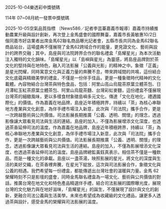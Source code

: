 
2025-10-04樂透彩中獎號碼

                                
114年 07~08月統一發票中獎號碼
                             
2025-10-05空氣品質指標
                              〔News586／記者李芸蓁嘉義市報導〕嘉義市持續推動農業升級與設計創新，再次登上金馬盛會的國際舞臺，嘉義市長黃敏惠10/2日偕同嘉市好店業者出席金馬62聯名商品曝光記者會，五縣市長共同為金馬62聯名商品站台，這場盛典不僅展現了金馬62跨域合作的能量，更見證文化、藝術與設計的跨界交融；其中，島座與司法院跨界合作的聯名禮盒「島耀星光」為本次活動注入獨特的文化韻味。「島耀星光」以「島嶼與星光」為靈感，將島座品牌對於茶文化的堅持與在地特色，融入司法影展「公義與光影」的精神之中。象徵「正義」是星光閃耀，同時寓意文化與正義力量的奔騰不息，帶來跨域間的共鳴，這份結合文化底蘊與精緻美學的禮盒，不僅是一份伴手佳品，更是一種象徵時代精神的文化載體。內容物結合台灣茶與特色食品，包括：阿里山高山烏龍茶原葉立體茶包、日月潭紅玉紅茶原葉立體茶包、阿里山烏龍茶麵、台灣彩虹麥麵，這份禮盒不僅展現台灣茶的細緻風味，更以多樣食材象徵島嶼多元文化，傳達「文化在地化，禮遇國際化」的價值。作為嘉義在地品牌，島座近年積極跨界，持續以「茶」為核心串聯地方產業與文化創意，為伴手禮市場注入新意，此次與「司法院」攜手合作，更是一次跨越藝術與公共價值。司法影展長期推廣「公義、透明、關懷」的理念，透過影像讓大眾看見司法與生活的連結。島座的加入，不僅為影展增添文化深度，也透過茶香延伸司法的溫度。作為嘉義在地品牌，島座近年積極跨界，持續以「茶」為核心串聯地方產業與文化創意，為伴手禮市場注入新意，此次與「司法院」攜手合作，更是一次跨越藝術與公共價值。司法影展長期推廣「公義、透明、關懷」的理念，透過影像讓大眾看見司法與生活的連結。島座的加入，不僅為影展增添文化深度，也透過茶香延伸司法的溫度。島座品牌總監黃鈺真表示，相信茶不僅是一種飲品，而是一種文化的承載。島座以一盞茶湯，映照影展的星光，將文化的深度與生活的美好交織，在茶香裡奔騰，在星光下綻放，這次與司法影展合作，象徵文化與公義的相遇。我們希望每一份禮盒，都能傳遞出台灣社會的溫暖與力量。金馬 62 榮耀時刻不只是影壇的盛會，同時金馬聯名禮盒為一場文化、藝術與公共價值的對話，推廣台灣在地文化和特色產品精選伴手禮，結合司法影展的國際曝光度，展現台灣的文化魅力與在地好滋味，「島耀星光」的誕生，不僅展現了設計與文化的創新，更融合司法公義與生活美學。未來也希望成為收藏級的文化禮品，讓更多人透過茶與設計，感受金馬的榮耀與司法影展的溫度。
